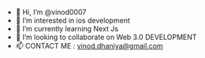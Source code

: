 - 👋 Hi, I’m @vinod0007
- 👀 I’m interested in ios development
- 🌱 I’m currently learning Next Js
- 💞️ I’m looking to collaborate on Web 3.0 DEVELOPMENT
- 📫 CONTACT ME : vinod.dhaniya@gmail.com 


